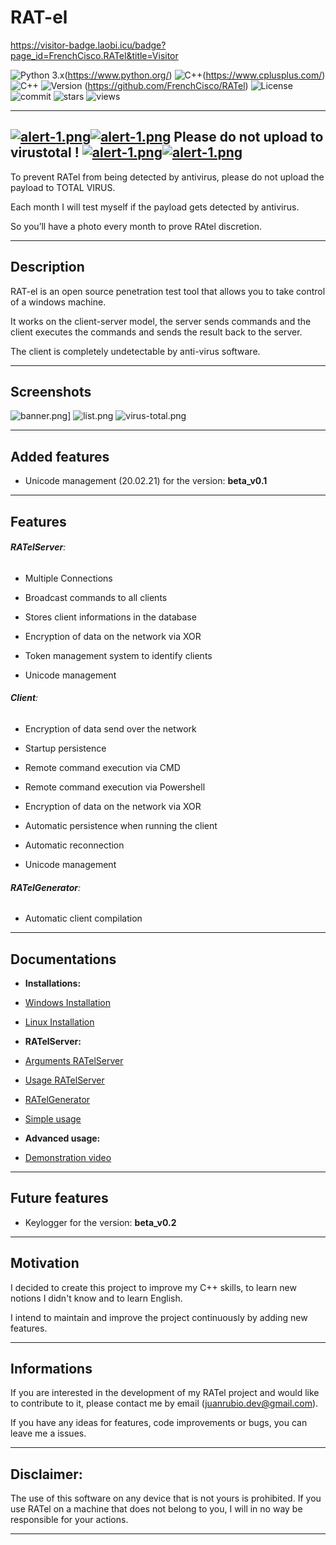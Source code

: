 
  

# RAT-el

  https://visitor-badge.laobi.icu/badge?page_id=FrenchCisco.RATel&title=Visitor 

![Python 3.x](https://img.shields.io/badge/Language-Python3-blue.svg)(https://www.python.org/) ![C++](https://img.shields.io/badge/Language-C++-ff69b4.svg)(https://www.cplusplus.com/) ![C++](https://img.shields.io/badge/Language-SQL-grey.svg) ![Version](https://img.shields.io/badge/Version-Beta-green.svg) (https://github.com/FrenchCisco/RATel) ![License](https://img.shields.io/badge/License-MIT-green.svg) ![commit](https://img.shields.io/github/commit-activity/m/FrenchCisco/ratel) ![stars]( https://img.shields.io/github/stars/frenchcisco/ratel?style=social) ![views](https://visitor-badge.laobi.icu/badge?page_id=FrenchCisco.RATel&title=Visitor)

  

---

  

## [![alert-1.png](https://i.postimg.cc/kXryfM9b/alert-1.png)](https://postimg.cc/RqRf0BWS)[![alert-1.png](https://i.postimg.cc/kXryfM9b/alert-1.png)](https://postimg.cc/RqRf0BWS) Please do not upload to virustotal ! [![alert-1.png](https://i.postimg.cc/kXryfM9b/alert-1.png)](https://postimg.cc/RqRf0BWS)[![alert-1.png](https://i.postimg.cc/kXryfM9b/alert-1.png)](https://postimg.cc/RqRf0BWS)

  
  

To prevent RATel from being detected by antivirus, please do not upload the payload to TOTAL VIRUS.

Each month I will test myself if the payload gets detected by antivirus.

So you’ll have a photo every month to prove RAtel discretion.

  

---

  

## Description

  

RAT-el is an open source penetration test tool that allows you to take control of a windows machine.

It works on the client-server model, the server sends commands and the client executes the commands and sends the result back to the server.

The client is completely undetectable by anti-virus software.

  

---

  

## Screenshots

![banner.png](https://i.postimg.cc/850fJZp6/banner.png)]
![list.png](https://i.postimg.cc/v8CXCzrT/list.png)
![virus-total.png](https://i.postimg.cc/PrrfDCf4/virus-total.png)

---

## Added features  
  - Unicode management (20.02.21) for the version: **beta_v0.1**
  
 ---

## Features

  

###### **RATelServer**:

- Multiple Connections

- Broadcast commands to all clients

- Stores client informations in the database

- Encryption of data on the network via XOR

- Token management system to identify clients

- Unicode management
  

###### **Client**:

- Encryption of data send over the network

- Startup persistence

- Remote command execution via CMD

- Remote command execution via Powershell

- Encryption of data on the network via XOR

- Automatic persistence when running the client

- Automatic reconnection

- Unicode management
  

###### **RATelGenerator**:

- Automatic client compilation

---
  

## Documentations

-  **Installations:**

-  [Windows Installation](https://github.com/FrenchCisco/RATel/wiki/Windows-Installation-Tutorial)

-  [Linux Installation](https://github.com/FrenchCisco/RATel/wiki/Linux-Installation-Tutorial)

-  **RATelServer:**

-  [Arguments RATelServer](https://github.com/FrenchCisco/RATel/wiki/Documentation-RATelServer-Argument)

-  [Usage RATelServer](https://github.com/FrenchCisco/RATel/wiki/Usage--RATelServer)

-  [RATelGenerator](https://github.com/FrenchCisco/RATel/wiki/Usage-RATelGenerator)

-  [Simple usage](https://github.com/FrenchCisco/RATel/wiki/Simple-usage)

-  **Advanced usage:**

-  [Demonstration video](https://www.youtube.com/watch?v=71Cs0qb9B-Y)

---

## Future features 

- Keylogger for the version: **beta_v0.2**

---
  

## Motivation

I decided to create this project to improve my C++ skills, to learn new notions I didn't know and to learn English.

I intend to maintain and improve the project continuously by adding new features.

  

---

  

## Informations

If you are interested in the development of my RATel project and would like to contribute to it, please contact me by email (juanrubio.dev@gmail.com).

If you have any ideas for features, code improvements or bugs, you can leave me a issues.

  

---

  

## Disclaimer:

The use of this software on any device that is not yours is prohibited. If you use RATel on a machine that does not belong to you, I will in no way be responsible for your actions.

  

---